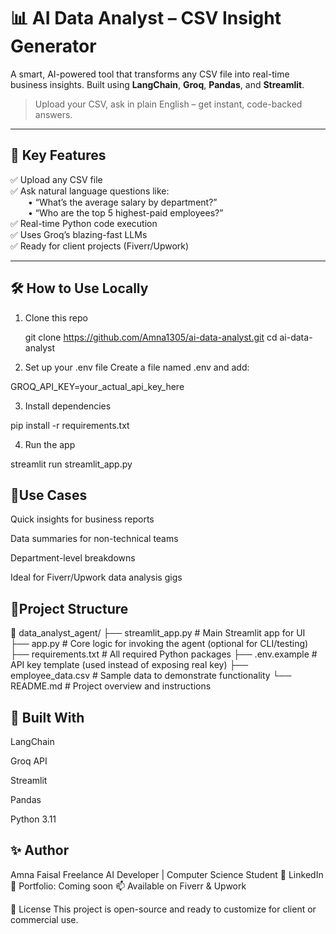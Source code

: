 # 📊 AI Data Analyst – CSV Insight Generator

A smart, AI-powered tool that transforms any CSV file into real-time business insights. Built using **LangChain**, **Groq**, **Pandas**, and **Streamlit**.

> Upload your CSV, ask in plain English – get instant, code-backed answers.

---

## 🚀 Key Features

✅ Upload any CSV file  
✅ Ask natural language questions like:  
  • “What’s the average salary by department?”  
  • “Who are the top 5 highest-paid employees?”  
✅ Real-time Python code execution  
✅ Uses Groq’s blazing-fast LLMs  
✅ Ready for client projects (Fiverr/Upwork)

---

## 🛠️ How to Use Locally

1. Clone this repo 
  
   git clone https://github.com/Amna1305/ai-data-analyst.git
   cd ai-data-analyst


2. Set up your .env file
Create a file named .env and add:

GROQ_API_KEY=your_actual_api_key_here

3. Install dependencies

pip install -r requirements.txt

4. Run the app


streamlit run streamlit_app.py

## 🎯Use Cases
Quick insights for business reports

Data summaries for non-technical teams

Department-level breakdowns

Ideal for Fiverr/Upwork data analysis gigs

## 📁Project Structure
📁 data_analyst_agent/
├── streamlit_app.py       # Main Streamlit app for UI
├── app.py                 # Core logic for invoking the agent (optional for CLI/testing)
├── requirements.txt       # All required Python packages
├── .env.example           # API key template (used instead of exposing real key)
├── employee_data.csv      # Sample data to demonstrate functionality
└── README.md              # Project overview and instructions


## 🧠 Built With
LangChain

Groq API

Streamlit

Pandas

Python 3.11

## ✨ Author
Amna Faisal
Freelance AI Developer | Computer Science Student
🔗 LinkedIn
💼 Portfolio: Coming soon
📫 Available on Fiverr & Upwork

📎 License
This project is open-source and ready to customize for client or commercial use.